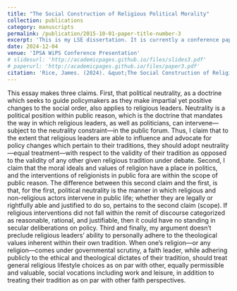 ```yaml
---
title: "The Social Construction of Religious Political Morality"
collection: publications
category: manuscripts
permalink: /publication/2015-10-01-paper-title-number-3
excerpt: 'This is my LSE dissertation. It is currently a conference paper, as I prepare for publication.'
date: 2024-12-04
venue: 'IPSA WiPS Conference Presentation'
# slidesurl: 'http://academicpages.github.io/files/slides3.pdf'
# paperurl: 'http://academicpages.github.io/files/paper3.pdf'
citation: 'Rice, James. (2024). &quot;The Social Construction of Religious Political Morality.&quot; <i>Conference Paper 1</i>.'
---
```


This essay makes three claims. First, that political neutrality, as a doctrine which seeks to guide policymakers as they make impartial yet positive changes to the social order, also applies to religious leaders. Neutrality is a political position within public reason, which is the doctrine that mandates the way in which religious leaders, as well as politicians, can intervene—subject to the neutrality constraint—in the public forum. Thus, I claim that to the extent that religious leaders are able to influence and advocate for policy changes which pertain to their traditions, they should adopt neutrality—equal treatment—with respect to the validity of their tradition as opposed to the validity of any other given religious tradition under debate. Second, I claim that the moral ideals and values of religion have a place in politics, and the interventions of religionists in public fora are within the scope of public reason. The difference between this second claim and the first, is that, for the first, political neutrality is the manner in which religious and non-religious actors intervene in public life; whether they are legally or rightfully able and justified to do so, pertains to the second claim (scope). If religious interventions did not fall within the remit of discourse categorized as reasonable, rational, and justifiable, then it could have no standing in secular deliberations on policy. Third and finally, my argument doesn’t preclude religious leaders’ ability to personally adhere to the theological values inherent within their own tradition. When one’s religion—or any religion—comes under governmental scrutiny, a faith leader, while adhering publicly to the ethical and theological dictates of their tradition, should treat general religious lifestyle choices as on par with other, equally permissible and valuable, social vocations including work and leisure, in addition to treating their tradition as on par with other faith perspectives. 
